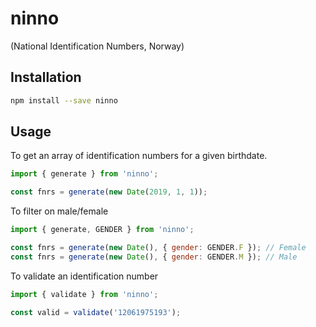 # ninno

(National Identification Numbers, Norway)

## Installation

```bash
npm install --save ninno
```

## Usage

To get an array of identification numbers for a given birthdate.

```javascript
import { generate } from 'ninno';

const fnrs = generate(new Date(2019, 1, 1));
```

To filter on male/female

```javascript
import { generate, GENDER } from 'ninno';

const fnrs = generate(new Date(), { gender: GENDER.F }); // Female
const fnrs = generate(new Date(), { gender: GENDER.M }); // Male
```

To validate an identification number

```javascript
import { validate } from 'ninno';

const valid = validate('12061975193');
```

